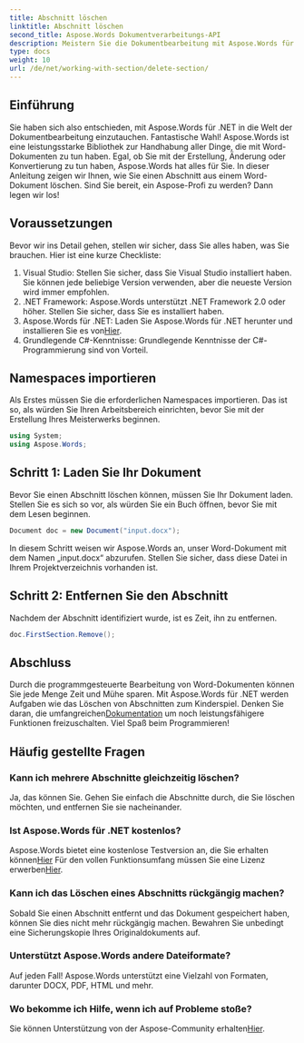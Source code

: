 ```yaml
---
title: Abschnitt löschen
linktitle: Abschnitt löschen
second_title: Aspose.Words Dokumentverarbeitungs-API
description: Meistern Sie die Dokumentbearbeitung mit Aspose.Words für .NET. Erfahren Sie, wie Sie in wenigen einfachen Schritten Abschnitte aus Word-Dokumenten löschen.
type: docs
weight: 10
url: /de/net/working-with-section/delete-section/
---
```

## Einführung

Sie haben sich also entschieden, mit Aspose.Words für .NET in die Welt der Dokumentbearbeitung einzutauchen. Fantastische Wahl! Aspose.Words ist eine leistungsstarke Bibliothek zur Handhabung aller Dinge, die mit Word-Dokumenten zu tun haben. Egal, ob Sie mit der Erstellung, Änderung oder Konvertierung zu tun haben, Aspose.Words hat alles für Sie. In dieser Anleitung zeigen wir Ihnen, wie Sie einen Abschnitt aus einem Word-Dokument löschen. Sind Sie bereit, ein Aspose-Profi zu werden? Dann legen wir los!

## Voraussetzungen

Bevor wir ins Detail gehen, stellen wir sicher, dass Sie alles haben, was Sie brauchen. Hier ist eine kurze Checkliste:

1. Visual Studio: Stellen Sie sicher, dass Sie Visual Studio installiert haben. Sie können jede beliebige Version verwenden, aber die neueste Version wird immer empfohlen.
2. .NET Framework: Aspose.Words unterstützt .NET Framework 2.0 oder höher. Stellen Sie sicher, dass Sie es installiert haben.
3. Aspose.Words für .NET: Laden Sie Aspose.Words für .NET herunter und installieren Sie es von[Hier](https://releases.aspose.com/words/net/).
4. Grundlegende C#-Kenntnisse: Grundlegende Kenntnisse der C#-Programmierung sind von Vorteil.

## Namespaces importieren

Als Erstes müssen Sie die erforderlichen Namespaces importieren. Das ist so, als würden Sie Ihren Arbeitsbereich einrichten, bevor Sie mit der Erstellung Ihres Meisterwerks beginnen.

```csharp
using System;
using Aspose.Words;
```

## Schritt 1: Laden Sie Ihr Dokument

Bevor Sie einen Abschnitt löschen können, müssen Sie Ihr Dokument laden. Stellen Sie es sich so vor, als würden Sie ein Buch öffnen, bevor Sie mit dem Lesen beginnen.

```csharp
Document doc = new Document("input.docx");
```

In diesem Schritt weisen wir Aspose.Words an, unser Word-Dokument mit dem Namen „input.docx“ abzurufen. Stellen Sie sicher, dass diese Datei in Ihrem Projektverzeichnis vorhanden ist.

## Schritt 2: Entfernen Sie den Abschnitt

Nachdem der Abschnitt identifiziert wurde, ist es Zeit, ihn zu entfernen.

```csharp
doc.FirstSection.Remove();
```


## Abschluss

 Durch die programmgesteuerte Bearbeitung von Word-Dokumenten können Sie jede Menge Zeit und Mühe sparen. Mit Aspose.Words für .NET werden Aufgaben wie das Löschen von Abschnitten zum Kinderspiel. Denken Sie daran, die umfangreichen[Dokumentation](https://reference.aspose.com/words/net/) um noch leistungsfähigere Funktionen freizuschalten. Viel Spaß beim Programmieren!

## Häufig gestellte Fragen

### Kann ich mehrere Abschnitte gleichzeitig löschen?
Ja, das können Sie. Gehen Sie einfach die Abschnitte durch, die Sie löschen möchten, und entfernen Sie sie nacheinander.

### Ist Aspose.Words für .NET kostenlos?
 Aspose.Words bietet eine kostenlose Testversion an, die Sie erhalten können[Hier](https://releases.aspose.com/) Für den vollen Funktionsumfang müssen Sie eine Lizenz erwerben[Hier](https://purchase.aspose.com/buy).

### Kann ich das Löschen eines Abschnitts rückgängig machen?
Sobald Sie einen Abschnitt entfernt und das Dokument gespeichert haben, können Sie dies nicht mehr rückgängig machen. Bewahren Sie unbedingt eine Sicherungskopie Ihres Originaldokuments auf.

### Unterstützt Aspose.Words andere Dateiformate?
Auf jeden Fall! Aspose.Words unterstützt eine Vielzahl von Formaten, darunter DOCX, PDF, HTML und mehr.

### Wo bekomme ich Hilfe, wenn ich auf Probleme stoße?
 Sie können Unterstützung von der Aspose-Community erhalten[Hier](https://forum.aspose.com/c/words/8).